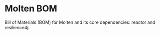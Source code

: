 # Molten BOM
Bill of Materials (BOM) for Molten and its core dependencies: reactor and resilience4j.
